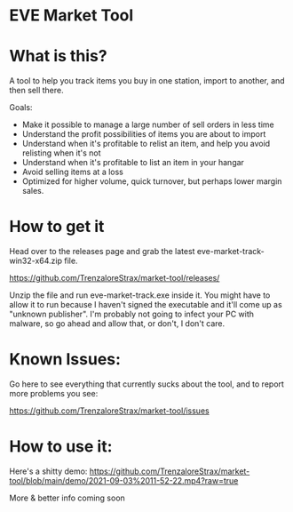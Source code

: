# EVE Market Tool

# What is this?

A tool to help you track items you buy in one station, import to another, and then sell there.

Goals:

- Make it possible to manage a large number of sell orders in less time
- Understand the profit possibilities of items you are about to import
- Understand when it's profitable to relist an item, and help you avoid relisting when it's not
- Understand when it's profitable to list an item in your hangar
- Avoid selling items at a loss
- Optimized for higher volume, quick turnover, but perhaps lower margin sales.

# How to get it

Head over to the releases page and grab the latest eve-market-track-win32-x64.zip file.

https://github.com/TrenzaloreStrax/market-tool/releases/

Unzip the file and run eve-market-track.exe inside it. You might have to allow it to run because I
haven't signed the executable and it'll come up as "unknown publisher". I'm probably not going to
infect your PC with malware, so go ahead and allow that, or don't, I don't care.

# Known Issues:

Go here to see everything that currently sucks about the tool, and to report more problems you see:

https://github.com/TrenzaloreStrax/market-tool/issues

# How to use it:

Here's a shitty demo:
https://github.com/TrenzaloreStrax/market-tool/blob/main/demo/2021-09-03%2011-52-22.mp4?raw=true

More & better info coming soon
